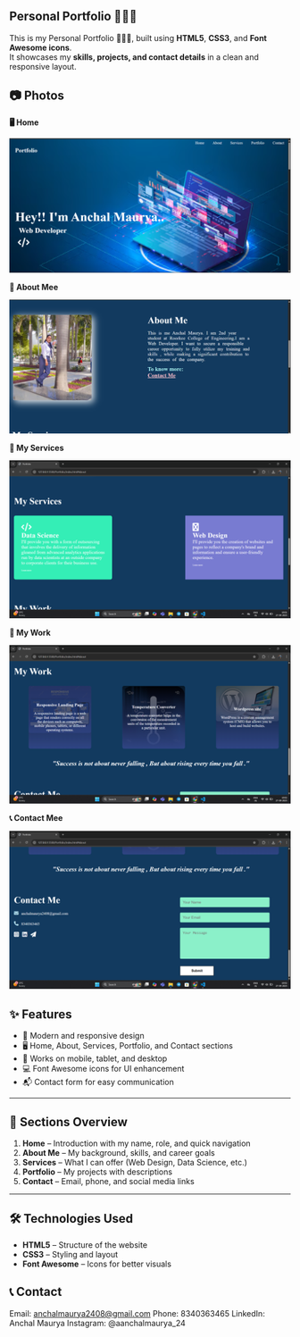 ## Personal Portfolio 💼📂🚀

This is my Personal Portfolio 💼📂🚀, built using **HTML5**, **CSS3**, and **Font Awesome icons**.  
It showcases my **skills, projects, and contact details** in a clean and responsive layout.

## 📷 Photos


**🖥️ Home**

![pic1](https://github.com/AnchalMaurya/Prodigy_task3_Personal_portfolio/blob/main/Screenshot%202025-09-27%20100041.png)

**🪪 About Mee**

![pic2](https://github.com/AnchalMaurya/Prodigy_task3_Personal_portfolio/blob/main/Screenshot%202025-09-27%20100102.png)

**🚀 My Services**

![pic3](https://github.com/AnchalMaurya/Prodigy_task3_Personal_portfolio/blob/main/Screenshot%202025-09-27%20100157.png)

**📂 My Work**

![pic4](https://github.com/AnchalMaurya/Prodigy_task3_Personal_portfolio/blob/main/Screenshot%202025-09-27%20100231.png)

**📞 Contact Mee**

![pic5](https://github.com/AnchalMaurya/Prodigy_task3_Personal_portfolio/blob/main/Screenshot%202025-09-27%20100245.png)



## ✨ Features

- 🎨 Modern and responsive design  
- 🖥️ Home, About, Services, Portfolio, and Contact sections  
- 📱 Works on mobile, tablet, and desktop  
- 💻 Font Awesome icons for UI enhancement  
- 📬 Contact form for easy communication  

---

## 📂 Sections Overview

1. **Home** – Introduction with my name, role, and quick navigation  
2. **About Me** – My background, skills, and career goals  
3. **Services** – What I can offer (Web Design, Data Science, etc.)  
4. **Portfolio** – My projects with descriptions  
5. **Contact** – Email, phone, and social media links  

---

## 🛠️ Technologies Used

- **HTML5** – Structure of the website  
- **CSS3** – Styling and layout  
- **Font Awesome** – Icons for better visuals  

## 📞 Contact

Email: anchalmaurya2408@gmail.com
Phone: 8340363465
LinkedIn: Anchal Maurya
Instagram: @aanchalmaurya_24
